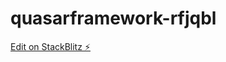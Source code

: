 # quasarframework-rfjqbl

[Edit on StackBlitz ⚡️](https://stackblitz.com/edit/quasarframework-rfjqbl)